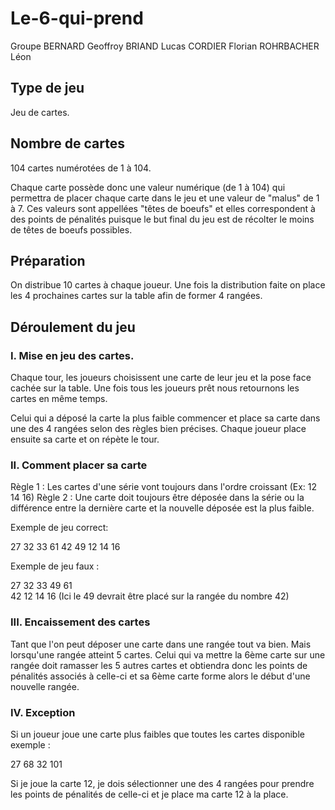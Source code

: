 # Le-6-qui-prend
Groupe BERNARD Geoffroy BRIAND Lucas CORDIER Florian ROHRBACHER Léon


## Type de jeu
Jeu de cartes.


## Nombre de cartes

104 cartes numérotées de 1 à 104.

Chaque carte possède donc une valeur numérique (de 1 à 104) qui permettra de placer chaque carte dans le jeu et une valeur de "malus" de 1 à 7. Ces valeurs sont appellées "têtes de boeufs" et elles correspondent à des points de pénalités puisque le but final du jeu est de récolter le moins de têtes de boeufs possibles.

## Préparation

On distribue 10 cartes à chaque joueur. Une fois la distribution faite on place les 4 prochaines cartes sur la table afin de former 4 rangées.

## Déroulement du jeu

### I. Mise en jeu des cartes.
Chaque tour, les joueurs choisissent une carte de leur jeu et la pose face cachée sur la table. Une fois tous les joueurs prêt nous retournons les cartes en même temps.

Celui qui a déposé la carte la plus faible commencer et place sa carte dans une des 4 rangées selon des règles bien précises. Chaque joueur place ensuite sa carte et on répète le tour.


### II. Comment placer sa carte

Règle 1 : Les cartes d'une série vont toujours dans l'ordre croissant (Ex: 12 14 16)
Règle 2 : Une carte doit toujours être déposée dans la série ou la différence entre la dernière carte et la nouvelle déposée est la plus faible.


Exemple de jeu correct: 


27  32  33 
61
42  49
12  14  16


Exemple de jeu faux : 

27  32  33  49
61  
42
12  14  16
(Ici le 49 devrait être placé sur la rangée du nombre 42)


### III. Encaissement des cartes

Tant que l'on peut déposer une carte dans une rangée tout va bien. 
Mais lorsqu'une rangée atteint 5 cartes. Celui qui va mettre la 6ème carte sur une rangée doit ramasser les 5 autres cartes et obtiendra donc les points de pénalités associés à celle-ci et sa 6ème carte forme alors le début d'une nouvelle rangée.


### IV. Exception

Si un joueur joue une carte plus faibles que toutes les cartes disponible exemple :

27
68
32
101

Si je joue la carte 12, je dois sélectionner une des 4 rangées pour prendre les points de pénalités de celle-ci et je place ma carte 12 à la place.
